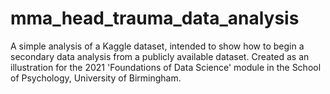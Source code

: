 # mma_head_trauma_data_analysis

A simple analysis of a Kaggle dataset, intended to show how to begin a secondary data analysis from a publicly available dataset. Created as an illustration for the 2021 'Foundations of Data Science' module in the School of Psychology, University of Birmingham.

